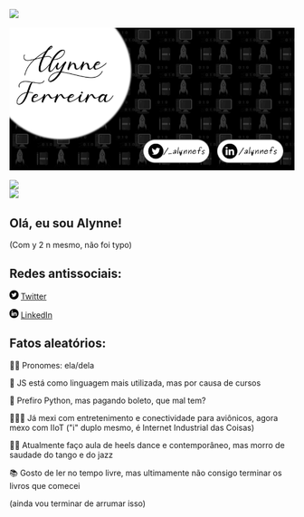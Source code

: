 ![](https://komarev.com/ghpvc/?username=alynnefs&color=blue&style=flat)


![Alt text](https://github.com/alynnefs/alynnefs/blob/main/images/capa.png)

<center>
  <img width="405px" align="left" src="https://github-readme-stats.vercel.app/api/top-langs/?username=alynnefs&hide=html&layout=compact&theme=dark" />
</center>

<center>
  <img width="405px" align="left" src="https://github-readme-stats.vercel.app/api?username=alynnefs&theme=dark"/>
</center>

<br /><br />
## Olá, eu sou Alynne!

(Com y 2 n mesmo, não foi typo)

## Redes antissociais:

<a href="https://twitter.com/_alynnefs"><img src="https://github.com/alynnefs/alynnefs/blob/main/images/twitter.png" width="16"></img></a> [Twitter](https://twitter.com/_alynnefs) 

<a href="https://www.linkedin.com/in/alynnefs"><img src="https://github.com/alynnefs/alynnefs/blob/main/images/linkedin.png" width="16"></img></a> [LinkedIn](https://www.linkedin.com/in/alynnefs)  

## Fatos aleatórios:

🧒🏼 Pronomes: ela/dela

🧐 JS está como linguagem mais utilizada, mas por causa de cursos

🐍 Prefiro Python, mas pagando boleto, que mal tem?

👩🏼‍💻 Já mexi com entretenimento e conectividade para aviônicos, agora mexo com IIoT ("i" duplo mesmo, é Internet Industrial das Coisas)

💃🏼 Atualmente faço aula de heels dance e contemporâneo, mas morro de saudade do tango e do jazz

📚 Gosto de ler no tempo livre, mas ultimamente não consigo terminar os livros que comecei



(ainda vou terminar de arrumar isso)

